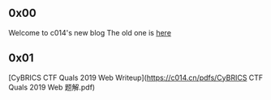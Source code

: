## 0x00
Welcome to c014's new blog
The old one is [here](https://c014.coding.me)

## 0x01
[CyBRICS CTF Quals 2019 Web Writeup](https://c014.cn/pdfs/CyBRICS CTF Quals 2019 Web 题解.pdf)
